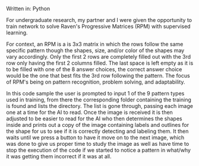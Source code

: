 Written in: Python

For undergraduate research, my partner and I were given the opportunity to train network to solve Raven's Progressive Matrices (RPM) with supervised learning.

For context, an RPM is a is 3x3 matrix in which the rows follow the same specific pattern though the shapes, size, and/or color of the shapes may vary accordingly. Only the first 2 rows are completely filled out with the 3rd row only having the first 2 columns filled. The last space is left empty as it is to be filled with one of the 8 answer choices, the correct answer choice would be the one that best fits the 3rd row following the pattern. The focus of RPM's being on pattern recognition, problem solving, and adaptability.

In this code sample the user is prompted to input 1 of the 9 pattern types used in training, from there the corresponding folder containing the training is found and lists the directory. The list is gone through, passing each image one at a time for the AI to read. Once the image is received it is then adjusted to be easier to read for the AI who then determines the shapes inside and prints out a copy of the image containing labels and outlines for the shape for us to see if it is correctly detecting and labeling them. It then waits until we press a button to have it move on to the next image, which was done to give us proper time to study the image as well as have time to stop the execution of the code if we started to notice a pattern in what/why it was getting them incorrect if it was at all.
